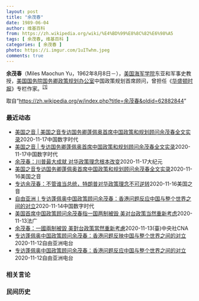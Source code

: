 ```yaml
---
layout: post
title: "余茂春"
date: 1989-06-04
author: 维基百科
from: https://zh.wikipedia.org/wiki/%E4%BD%99%E8%8C%82%E6%98%A5
tags: [ 余茂春, 维基百科 ]
categories: [ 余茂春 ]
photo: https://i.imgur.com/1uITwhm.jpeg
comments: true
---
```

<div class="mw-parser-output"><p><b>余茂春</b>（Miles Maochun Yu，1962年8月8日<span class="useeditintro" title="Template:BLP editintro">－</span>），<a href="/wiki/%E7%BE%8E%E5%9B%BD%E6%B5%B7%E5%86%9B%E5%AD%A6%E9%99%A2" title="美国海军学院">美国海军学院</a>东亚和军事史教授，<a href="/wiki/%E7%BE%8E%E5%9B%BD%E5%9B%BD%E5%8A%A1%E9%99%A2" title="美国国务院">美国国务院</a><a href="/wiki/%E7%BE%8E%E5%9B%BD%E5%9B%BD%E5%8A%A1%E5%8D%BF" title="美国国务卿">国务卿</a><a href="/wiki/%E6%94%BF%E7%AD%96%E8%A7%84%E5%88%92%E5%8A%9E%E5%85%AC%E5%AE%A4" title="政策规划办公室">政策规划办公室</a>中国政策规划首席顾问，曾担任《<a href="/wiki/%E5%8D%8E%E7%9B%9B%E9%A1%BF%E6%97%B6%E6%8A%A5" title="华盛顿时报">华盛顿时报</a>》专栏作家。<sup id="cite_ref-BGWT_1-0" class="reference"><a href="#cite_note-BGWT-1">[1]</a></sup>
</p>
</div><noscript><img src="//zh.wikipedia.org/wiki/Special:CentralAutoLogin/start?type=1x1" alt="" title="" width="1" height="1" style="border: none; position: absolute;"></noscript>
<div class="printfooter">取自“<a dir="ltr" href="https://zh.wikipedia.org/w/index.php?title=余茂春&amp;oldid=62882844">https://zh.wikipedia.org/w/index.php?title=余茂春&amp;oldid=62882844</a>”</div><div id="recent-news"><h3>最近动态</h3><ul><li><a href="https://nodebe4.github.io/waimei/2020-11-17/%E7%BE%8E%E5%9B%BD%E4%B9%8B%E9%9F%B3-%E7%BE%8E%E5%9B%BD%E4%B9%8B%E9%9F%B3%E4%B8%93%E8%AE%BF%E5%9B%BD%E5%8A%A1%E5%8D%BF%E8%93%AC%E4%BD%A9%E5%A5%A5%E9%A6%96%E5%B8%AD%E4%B8%AD%E5%9B%BD%E6%94%BF%E7%AD%96%E5%92%8C%E8%A7%84%E5%88%92%E9%A1%BE%E9%97%AE%E4%BD%99%E8%8C%82%E6%98%A5%E5%85%A8%E6%96%87%E5%AE%9E%E5%BD%95" title="美国之音 | 美国之音专访国务卿蓬佩奥首席中国政策和规划顾问余茂春全文实录—— 记者：方冰 美国国务卿蓬佩奥的首席中国政策和规划顾问余茂春 （照片来源：受访者提供）   美国国务卿蓬佩奥的首席中...">美国之音 | 美国之音专访国务卿蓬佩奥首席中国政策和规划顾问余茂春全文实录</a><time>2020-11-17</time><a class="tag">中国数字时代</a></li>
<li><a href="https://nodebe4.github.io/waimei/2020-11-17/%E7%BE%8E%E5%9B%BD%E4%B9%8B%E9%9F%B3-%E4%B8%93%E8%AE%BF%E5%9B%BD%E5%8A%A1%E5%8D%BF%E8%93%AC%E4%BD%A9%E5%A5%A5%E9%A6%96%E5%B8%AD%E4%B8%AD%E5%9B%BD%E6%94%BF%E7%AD%96%E5%92%8C%E8%A7%84%E5%88%92%E9%A1%BE%E9%97%AE%E4%BD%99%E8%8C%82%E6%98%A5%E5%85%A8%E6%96%87%E5%AE%9E%E5%BD%95" title="美国之音 | 专访国务卿蓬佩奥首席中国政策和规划顾问余茂春全文实录—— 记者：方冰 美国国务卿蓬佩奥的首席中国政策和规划顾问余茂春 （照片来源：受访者提供）   美国国务卿蓬佩奥的首席中国政策和...">美国之音 | 专访国务卿蓬佩奥首席中国政策和规划顾问余茂春全文实录</a><time>2020-11-17</time><a class="tag">中国数字时代</a></li>
<li><a href="https://nodebe4.github.io/waimei/2020-11-17/%E4%BD%99%E8%8C%82%E6%98%A5-%E5%B7%9D%E6%99%AE%E6%9C%80%E5%A4%A7%E6%88%90%E5%B0%B1-%E5%AF%B9%E5%8D%8E%E6%94%BF%E7%AD%96%E7%90%86%E5%BF%B5%E6%A0%B9%E6%9C%AC%E6%94%B9%E5%8F%98" title="余茂春：川普最大成就 对华政策理念根本改变—— 【大纪元2020年11月17日讯】美国国务卿蓬佩奥的首席中国政策和规划顾问余茂春表示，对华政策在川普（特朗普）政府外交政策中占居头号地位，川普政府...">余茂春：川普最大成就 对华政策理念根本改变</a><time>2020-11-17</time><a class="tag">大纪元</a></li>
<li><a href="https://nodebe4.github.io/waimei/2020-11-16/%E7%BE%8E%E5%9B%BD%E4%B9%8B%E9%9F%B3%E4%B8%93%E8%AE%BF%E5%9B%BD%E5%8A%A1%E5%8D%BF%E8%93%AC%E4%BD%A9%E5%A5%A5%E9%A6%96%E5%B8%AD%E4%B8%AD%E5%9B%BD%E6%94%BF%E7%AD%96%E5%92%8C%E8%A7%84%E5%88%92%E9%A1%BE%E9%97%AE%E4%BD%99%E8%8C%82%E6%98%A5%E5%85%A8%E6%96%87%E5%AE%9E%E5%BD%95" title="美国之音专访国务卿蓬佩奥首席中国政策和规划顾问余茂春全文实录—— Mon, 16 Nov 2020 23:37:22 GMT 美国国务卿蓬佩奥的首席中国政策和规划顾问余茂春 （照片来源：受访者提...">美国之音专访国务卿蓬佩奥首席中国政策和规划顾问余茂春全文实录</a><time>2020-11-16</time><a class="tag">美国之音</a></li>
<li><a href="https://nodebe4.github.io/waimei/2020-11-16/%E4%B8%93%E8%AE%BF%E4%BD%99%E8%8C%82%E6%98%A5-%E4%B8%8D%E7%AE%A1%E8%B0%81%E5%BD%93%E6%80%BB%E7%BB%9F-%E7%89%B9%E6%9C%97%E6%99%AE%E5%AF%B9%E5%8D%8E%E6%94%BF%E7%AD%96%E7%90%86%E5%BF%B5%E4%B8%8D%E5%8F%AF%E9%80%86%E8%BD%AC" title="专访余茂春：不管谁当总统，特朗普对华政策理念不可逆转—— Mon, 16 Nov 2020 22:08:13 GMT 2020年2月29日特朗普在白宫就美国与中国和香港的贸易关系发表讲话 一位参...">专访余茂春：不管谁当总统，特朗普对华政策理念不可逆转</a><time>2020-11-16</time><a class="tag">美国之音</a></li>
<li><a href="https://nodebe4.github.io/waimei/2020-11-14/%E8%87%AA%E7%94%B1%E4%BA%9A%E6%B4%B2%E4%B8%A8%E4%B8%93%E8%AE%BF%E8%93%AC%E4%BD%A9%E5%A5%A5%E4%B8%AD%E5%9B%BD%E6%94%BF%E7%AD%96%E9%A1%BE%E9%97%AE%E4%BD%99%E8%8C%82%E6%98%A5-%E9%A6%99%E6%B8%AF%E9%97%AE%E9%A2%98%E5%8F%8D%E5%BA%94%E4%B8%AD%E5%9B%BD%E4%B8%8E%E6%95%B4%E4%B8%AA%E4%B8%96%E7%95%8C%E4%B9%8B%E9%97%B4%E7%9A%84%E5%AF%B9%E7%AB%8B" title="自由亚洲丨专访蓬佩奥中国政策顾问余茂春：香港问题反应中国与整个世界之间的对立—— 美国国务卿蓬佩奥的首席中国政策规划顾问余茂春（余茂春提供） “中共在香港实施国安法已使美国认识到香港的一国两制是...">自由亚洲丨专访蓬佩奥中国政策顾问余茂春：香港问题反应中国与整个世界之间的对立</a><time>2020-11-14</time><a class="tag">中国数字时代</a></li>
<li><a href="https://nodebe4.github.io/waimei/2020-11-13/%E7%BE%8E%E5%9B%BD%E9%A6%96%E5%B8%AD%E4%B8%AD%E5%9B%BD%E6%94%BF%E7%AD%96%E9%A1%BE%E9%97%AE%E4%BD%99%E8%8C%82%E6%98%A5%E6%8C%87%E4%B8%80%E5%9B%BD%E4%B8%A4%E5%88%B6%E8%A2%AB%E6%AF%81-%E7%BE%8E%E5%AF%B9%E5%8F%B0%E6%94%BF%E7%AD%96%E5%BD%93%E7%84%B6%E9%87%8D%E6%96%B0%E8%80%83%E8%99%91" title="美国首席中国政策顾问余茂春指一国两制被毁 美对台政策当然重新考虑—— 13/11/2020 - 10:28 美国首席中国政策顾问余茂春表示，DQ事件代表中共对香港的“一国两制”名存实亡，彻底失败...">美国首席中国政策顾问余茂春指一国两制被毁 美对台政策当然重新考虑</a><time>2020-11-13</time><a class="tag">法广</a></li>
<li><a href="https://nodebe4.github.io/waimei/2020-11-13/%E4%BD%99%E8%8C%82%E6%98%A5-%E4%B8%80%E5%9C%8B%E5%85%A9%E5%88%B6%E8%A2%AB%E6%AF%80-%E7%BE%8E%E5%B0%8D%E5%8F%B0%E6%94%BF%E7%AD%96%E7%95%B6%E7%84%B6%E9%87%8D%E6%96%B0%E8%80%83%E6%85%AE" title="余茂春：一國兩制被毀 美對台政策當然重新考慮—— （中央社記者邱國強北京13日電）美國首席中國政策顧問余茂春表示，DQ事件代表中共對香港的「一國兩制」名存實亡，徹底失敗，成為虛幻的承諾。這使得美...">余茂春：一國兩制被毀 美對台政策當然重新考慮</a><time>2020-11-13</time><a class="tag">(臺)中央社CNA</a></li>
<li><a href="https://nodebe4.github.io/waimei/2020-11-12/%E4%B8%93%E8%AE%BF%E8%93%AC%E4%BD%A9%E5%A5%A5%E4%B8%AD%E5%9B%BD%E6%94%BF%E7%AD%96%E9%A1%BE%E9%97%AE%E4%BD%99%E8%8C%82%E6%98%A5-%E9%A6%99%E6%B8%AF%E9%97%AE%E9%A2%98%E5%8F%8D%E6%98%A0%E4%B8%AD%E5%9B%BD%E4%B8%8E%E6%95%B4%E4%B8%AA%E4%B8%96%E7%95%8C%E4%B9%8B%E9%97%B4%E7%9A%84%E5%AF%B9%E7%AB%8B" title="专访蓬佩奥中国政策顾问余茂春：香港问题反映中国与整个世界之间的对立—— “中共在香港实施国安法已使美国认识到香港的一国两制是名存实亡了。” 美国国务卿蓬佩奥的首席中国政策规划顾问余茂春十二日在接...">专访蓬佩奥中国政策顾问余茂春：香港问题反映中国与整个世界之间的对立</a><time>2020-11-12</time><a class="tag">自由亚洲电台</a></li>
<li><a href="https://nodebe4.github.io/waimei/2020-11-12/%E4%B8%93%E8%AE%BF%E8%93%AC%E4%BD%A9%E5%A5%A5%E4%B8%AD%E5%9B%BD%E6%94%BF%E7%AD%96%E9%A1%BE%E9%97%AE%E4%BD%99%E8%8C%82%E6%98%A5-%E9%A6%99%E6%B8%AF%E9%97%AE%E9%A2%98%E5%8F%8D%E5%BA%94%E4%B8%AD%E5%9B%BD%E4%B8%8E%E6%95%B4%E4%B8%AA%E4%B8%96%E7%95%8C%E4%B9%8B%E9%97%B4%E7%9A%84%E5%AF%B9%E7%AB%8B" title="专访蓬佩奥中国政策顾问余茂春：香港问题反应中国与整个世界之间的对立—— “中共在香港实施国安法已使美国认识到香港的一国两制是名存实亡了。” 美国国务卿蓬佩奥的首席中国政策规划顾问余茂春十二日在接...">专访蓬佩奥中国政策顾问余茂春：香港问题反应中国与整个世界之间的对立</a><time>2020-11-12</time><a class="tag">自由亚洲电台</a></li>
</ul></div><div id="open-opinion"><h3>相关言论</h3><ul></ul></div><div id="mjls-record"><h3>民间历史</h3><ul></ul></div>